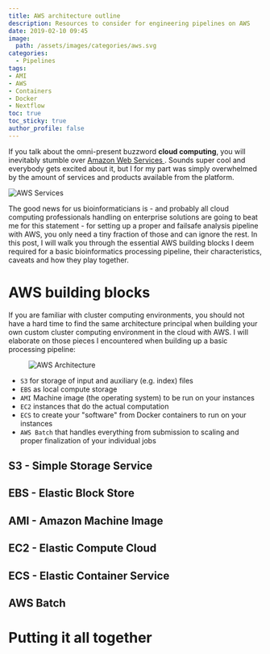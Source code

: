 ```yaml
---
title: AWS architecture outline
description: Resources to consider for engineering pipelines on AWS
date: 2019-02-10 09:45
image:
  path: /assets/images/categories/aws.svg
categories:
  - Pipelines
tags:
- AMI
- AWS
- Containers
- Docker
- Nextflow
toc: true
toc_sticky: true
author_profile: false
---
```


If you talk about the omni-present buzzword **cloud computing**, you will inevitably stumble over [Amazon Web Services <i class="fab fa-aws" aria-hidden="true"></i>](https://aws.amazon.com). Sounds super cool and everybody gets excited about it, but I for my part was simply overwhelmed by the amount of services and products available from the platform.

<img src="{{ site.url }}{{ site.baseurl }}/assets/images/posts/AWS-architecture/AWSServices.png" alt="AWS Services">

The good news for us bioinformaticians is - and probably all cloud computing professionals handling on enterprise solutions are going to beat me for this statement - for setting up a proper and failsafe analysis pipeline with AWS, you only need a tiny fraction of those and can ignore the rest. In this post, I will walk you through the essential AWS building blocks I deem required for a basic bioinformatics processing pipeline, their characteristics, caveats and how they play together.

# AWS building blocks

If you are familiar with cluster computing environments, you should not have a hard time to find the same architecture principal when building your own custom cluster computing environment in the cloud with AWS. I will elaborate on those pieces I encountered when building up a basic processing pipeline:

<figure style="width: 500px" class="align-right">
  <img src="{{ site.url }}{{ site.baseurl }}/assets/images/posts/AWS-architecture/AWSArchitecture.png" alt="AWS Architecture">
</figure>

- `S3` for storage of input and auxiliary (e.g. index) files
- `EBS` as local compute storage
- `AMI` Machine image (the operating system) to be run on your instances
- `EC2` instances that do the actual computation
- `ECS` to create your "software" from Docker containers to run on your instances
- `AWS Batch` that handles everything from submission to scaling and proper finalization of your individual jobs

## S3 - Simple Storage Service

## EBS - Elastic Block Store

## AMI - Amazon Machine Image

## EC2 - Elastic Compute Cloud

## ECS - Elastic Container Service

## AWS Batch

# Putting it all together
